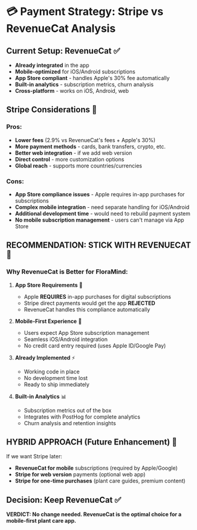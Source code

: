 # 💳 Payment Strategy: Stripe vs RevenueCat Analysis

## Current Setup: RevenueCat ✅
- **Already integrated** in the app
- **Mobile-optimized** for iOS/Android subscriptions
- **App Store compliant** - handles Apple's 30% fee automatically
- **Built-in analytics** - subscription metrics, churn analysis
- **Cross-platform** - works on iOS, Android, web

## Stripe Considerations 🤔

### Pros:
- **Lower fees** (2.9% vs RevenueCat's fees + Apple's 30%)
- **More payment methods** - cards, bank transfers, crypto, etc.
- **Better web integration** - if we add web version
- **Direct control** - more customization options
- **Global reach** - supports more countries/currencies

### Cons:
- **App Store compliance issues** - Apple requires in-app purchases for subscriptions
- **Complex mobile integration** - need separate handling for iOS/Android
- **Additional development time** - would need to rebuild payment system
- **No mobile subscription management** - users can't manage via App Store

## **RECOMMENDATION: STICK WITH REVENUECAT** 🎯

### Why RevenueCat is Better for FloraMind:

1. **App Store Requirements** 📱
   - Apple **REQUIRES** in-app purchases for digital subscriptions
   - Stripe direct payments would get the app **REJECTED**
   - RevenueCat handles this compliance automatically

2. **Mobile-First Experience** 🚀
   - Users expect App Store subscription management
   - Seamless iOS/Android integration
   - No credit card entry required (uses Apple ID/Google Pay)

3. **Already Implemented** ⚡
   - Working code in place
   - No development time lost
   - Ready to ship immediately

4. **Built-in Analytics** 📊
   - Subscription metrics out of the box
   - Integrates with PostHog for complete analytics
   - Churn analysis and retention insights

## **HYBRID APPROACH (Future Enhancement)** 🔮

If we want Stripe later:
- **RevenueCat for mobile** subscriptions (required by Apple/Google)
- **Stripe for web version** payments (optional web app)
- **Stripe for one-time purchases** (plant care guides, premium content)

## Decision: Keep RevenueCat ✅

**VERDICT: No change needed. RevenueCat is the optimal choice for a mobile-first plant care app.**
